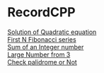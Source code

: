 # RecordCPP
[Solution of Quadratic equation](https://github.com/IrfanKpm/RecordCPP/blob/main/quad.cpp) <br>
[First N Fibonacci series](https://github.com/IrfanKpm/RecordCPP/blob/main/fib.cpp) <br>
[Sum of an Integer number](https://github.com/IrfanKpm/RecordCPP/blob/main/intsum.cpp)<br>
[Large Number from 3 ](https://github.com/IrfanKpm/RecordCPP/blob/main/largen.cpp)<br>
[Check palidrome or Not](https://github.com/IrfanKpm/RecordCPP/blob/main/palidrome.cpp)<br>
